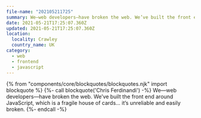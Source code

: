 ```yaml
---
file-name: "202105211725"
summary: We—web developers—have broken the web. We’ve built the front end around JavaScript, which is a fragile house of cards&hellip; it’s unreliable and easily broken.
date: 2021-05-21T17:25:07.360Z
updated: 2021-05-21T17:25:07.360Z
location:
  locality: Crawley
  country_name: UK
category:
  - web
  - frontend
  - javascript
---
```

{% from "components/core/blockquotes/blockquotes.njk" import blockquote %}
{%- call blockquote('Chris Ferdinandi') -%}
We—web developers—have broken the web. We’ve built the front end around JavaScript, which is a fragile house of cards&hellip; it’s unreliable and easily broken.
{%- endcall -%}
